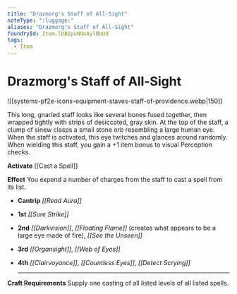 ```yaml
---
title: "Drazmorg's Staff of All-Sight"
noteType: ":luggage:"
aliases: "Drazmorg's Staff of All-Sight"
foundryId: Item.lDB1puNOoAylBbUd
tags:
  - Item
---
```


# Drazmorg's Staff of All-Sight
![[systems-pf2e-icons-equipment-staves-staff-of-providence.webp|150]]

This long, gnarled staff looks like several bones fused together, then wrapped tightly with strips of desiccated, gray skin. At the top of the staff, a clump of sinew clasps a small stone orb resembling a large human eye. When the staff is activated, this eye twitches and glances around randomly. When wielding this staff, you gain a +1 item bonus to visual Perception checks.

**Activate** [[Cast a Spell]]

**Effect** You expend a number of charges from the staff to cast a spell from its list.

*   **Cantrip** _[[Read Aura]]_
*   **1st** _[[Sure Strike]]_
*   **2nd** _[[Darkvision]]_, _[[Floating Flame]]_ (creates what appears to be a large eye made of fire), _[[See the Unseen]]_
*   **3rd** _[[Organsight]]_, _[[Web of Eyes]]_
*   **4th** _[[Clairvoyance]]_, _[[Countless Eyes]]_, _[[Detect Scrying]]_
    
    * * *
    

**Craft Requirements** Supply one casting of all listed levels of all listed spells.
